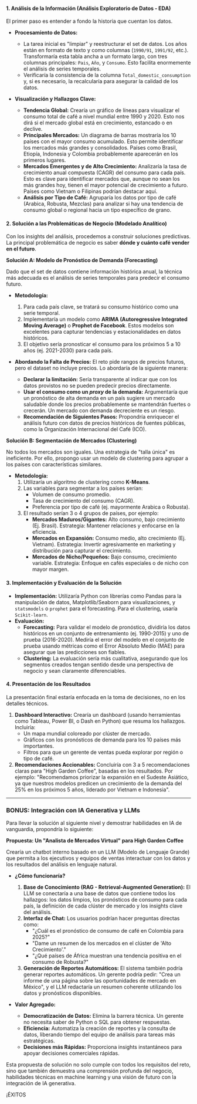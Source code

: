 #### **1. Análisis de la Información (Análisis Exploratorio de Datos - EDA)**

El primer paso es entender a fondo la historia que cuentan los datos.

*   **Procesamiento de Datos:**
    *   La tarea inicial es "limpiar" y reestructurar el set de datos. Los años están en formato de texto y como columnas (`1990/91`, `1991/92`, etc.). Transformaría esta tabla ancha a un formato largo, con tres columnas principales: `Pais`, `Año`, y `Consumo`. Esto facilita enormemente el análisis de series temporales.
    *   Verificaría la consistencia de la columna `Total_domestic_consumption` y, si es necesario, la recalcularía para asegurar la calidad de los datos.

*   **Visualización y Hallazgos Clave:**
    *   **Tendencia Global:** Crearía un gráfico de líneas para visualizar el consumo total de café a nivel mundial entre 1990 y 2020. Esto nos dirá si el mercado global está en crecimiento, estancado o en declive.
    *   **Principales Mercados:** Un diagrama de barras mostraría los 10 países con el mayor consumo acumulado. Esto permite identificar los mercados más grandes y consolidados. Países como Brasil, Etiopía, Indonesia y Colombia probablemente aparecerán en los primeros lugares.
    *   **Mercados Emergentes y de Alto Crecimiento:** Analizaría la tasa de crecimiento anual compuesta (CAGR) del consumo para cada país. Esto es clave para identificar mercados que, aunque no sean los más grandes hoy, tienen el mayor potencial de crecimiento a futuro. Países como Vietnam o Filipinas podrían destacar aquí.
    *   **Análisis por Tipo de Café:** Agruparía los datos por tipo de café (Arabica, Robusta, Mezclas) para analizar si hay una tendencia de consumo global o regional hacia un tipo específico de grano.

#### **2. Solución a las Problemáticas de Negocio (Modelado Analítico)**

Con los insights del análisis, procedemos a construir soluciones predictivas. La principal problemática de negocio es saber **dónde y cuánto café vender en el futuro**.

**Solución A: Modelo de Pronóstico de Demanda (Forecasting)**

Dado que el set de datos contiene información histórica anual, la técnica más adecuada es el análisis de series temporales para predecir el consumo futuro.

*   **Metodología:**
    1.  Para cada país clave, se tratará su consumo histórico como una serie temporal.
    2.  Implementaría un modelo como **ARIMA (Autoregressive Integrated Moving Average)** o **Prophet de Facebook**. Estos modelos son excelentes para capturar tendencias y estacionalidades en datos históricos.
    3.  El objetivo sería pronosticar el consumo para los próximos 5 a 10 años (ej. 2021-2030) para cada país.

*   **Abordando la Falta de Precios:** El reto pide rangos de precios futuros, pero el dataset no incluye precios. Lo abordaría de la siguiente manera:
    *   **Declarar la limitación:** Sería transparente al indicar que con los datos provistos no se pueden predecir precios directamente.
    *   **Usar el consumo como un *proxy* de la demanda:** Argumentaría que un pronóstico de alta demanda en un país sugiere un mercado saludable donde los precios probablemente se mantendrán fuertes o crecerán. Un mercado con demanda decreciente es un riesgo.
    *   **Recomendación de Siguientes Pasos:** Propondría enriquecer el análisis futuro con datos de precios históricos de fuentes públicas, como la Organización Internacional del Café (ICO).

**Solución B: Segmentación de Mercados (Clustering)**

No todos los mercados son iguales. Una estrategia de "talla única" es ineficiente. Por ello, propongo usar un modelo de clustering para agrupar a los países con características similares.

*   **Metodología:**
    1.  Utilizaría un algoritmo de clustering como **K-Means**.
    2.  Las variables para segmentar a los países serían:
        *   Volumen de consumo promedio.
        *   Tasa de crecimiento del consumo (CAGR).
        *   Preferencia por tipo de café (ej. mayormente Arabica o Robusta).
    3.  El resultado serían 3 o 4 grupos de países, por ejemplo:
        *   **Mercados Maduros/Gigantes:** Alto consumo, bajo crecimiento (Ej. Brasil). Estrategia: Mantener relaciones y enfocarse en la eficiencia.
        *   **Mercados en Expansión:** Consumo medio, alto crecimiento (Ej. Vietnam). Estrategia: Invertir agresivamente en marketing y distribución para capturar el crecimiento.
        *   **Mercados de Nicho/Pequeños:** Bajo consumo, crecimiento variable. Estrategia: Enfoque en cafés especiales o de nicho con mayor margen.

#### **3. Implementación y Evaluación de la Solución**

*   **Implementación:** Utilizaría Python con librerías como Pandas para la manipulación de datos, Matplotlib/Seaborn para visualizaciones, y `statsmodels` o `prophet` para el forecasting. Para el clustering, usaría `Scikit-learn`.
*   **Evaluación:**
    *   **Forecasting:** Para validar el modelo de pronóstico, dividiría los datos históricos en un conjunto de entrenamiento (ej. 1990-2015) y uno de prueba (2016-2020). Mediría el error del modelo en el conjunto de prueba usando métricas como el Error Absoluto Medio (MAE) para asegurar que las predicciones son fiables.
    *   **Clustering:** La evaluación sería más cualitativa, asegurando que los segmentos creados tengan sentido desde una perspectiva de negocio y sean claramente diferenciables.

#### **4. Presentación de los Resultados**

La presentación final estaría enfocada en la toma de decisiones, no en los detalles técnicos.

1.  **Dashboard Interactivo:** Crearía un dashboard (usando herramientas como Tableau, Power BI, o Dash en Python) que resuma los hallazgos. Incluiría:
    *   Un mapa mundial coloreado por clúster de mercado.
    *   Gráficos con los pronósticos de demanda para los 10 países más importantes.
    *   Filtros para que un gerente de ventas pueda explorar por región o tipo de café.
2.  **Recomendaciones Accionables:** Concluiría con 3 a 5 recomendaciones claras para "High Garden Coffee", basadas en los resultados. Por ejemplo: "Recomendamos priorizar la expansión en el Sudeste Asiático, ya que nuestros modelos predicen un crecimiento de la demanda del 25% en los próximos 5 años, liderado por Vietnam e Indonesia".

---

### **BONUS: Integración con IA Generativa y LLMs**

Para llevar la solución al siguiente nivel y demostrar habilidades en IA de vanguardia, propondría lo siguiente:

**Propuesta: Un "Analista de Mercados Virtual" para High Garden Coffee**

Crearía un chatbot interno basado en un LLM (Modelo de Lenguaje Grande) que permita a los ejecutivos y equipos de ventas interactuar con los datos y los resultados del análisis en lenguaje natural.

*   **¿Cómo funcionaría?**
    1.  **Base de Conocimiento (RAG - Retrieval-Augmented Generation):** El LLM se conectaría a una base de datos que contiene todos los hallazgos: los datos limpios, los pronósticos de consumo para cada país, la definición de cada clúster de mercado y los insights clave del análisis.
    2.  **Interfaz de Chat:** Los usuarios podrían hacer preguntas directas como:
        *   "¿Cuál es el pronóstico de consumo de café en Colombia para 2025?"
        *   "Dame un resumen de los mercados en el clúster de 'Alto Crecimiento'."
        *   "¿Qué países de África muestran una tendencia positiva en el consumo de Robusta?"
    3.  **Generación de Reportes Automáticos:** El sistema también podría generar reportes automáticos. Un gerente podría pedir: "Crea un informe de una página sobre las oportunidades de mercado en México", y el LLM redactaría un resumen coherente utilizando los datos y pronósticos disponibles.

*   **Valor Agregado:**
    *   **Democratización de Datos:** Elimina la barrera técnica. Un gerente no necesita saber de Python o SQL para obtener respuestas.
    *   **Eficiencia:** Automatiza la creación de reportes y la consulta de datos, liberando tiempo del equipo de análisis para tareas más estratégicas.
    *   **Decisiones más Rápidas:** Proporciona insights instantáneos para apoyar decisiones comerciales rápidas.

Esta propuesta de solución no solo cumple con todos los requisitos del reto, sino que también demuestra una comprensión profunda del negocio, habilidades técnicas en machine learning y una visión de futuro con la integración de IA generativa.


¡ÉXITOS
